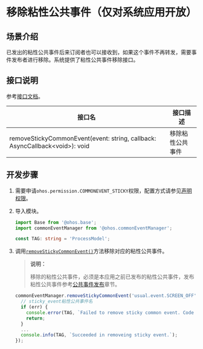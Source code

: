 # 移除粘性公共事件（仅对系统应用开放）


## 场景介绍

已发出的粘性公共事件后来订阅者也可以接收到，如果这个事件不再转发，需要事件发布者进行移除。系统提供了粘性公共事件移除接口。

## 接口说明

参考[接口文档](../../reference/apis-basic-services-kit/js-apis-commonEventManager.md)。

| 接口名 | 接口描述 |
| -------- | -------- |
| removeStickyCommonEvent(event: string, callback: AsyncCallback\<void>): void | 移除粘性公共事件 |


## 开发步骤

1. 需要申请`ohos.permission.COMMONEVENT_STICKY`权限，配置方式请参见[声明权限](../../security/AccessToken/declare-permissions.md)。

2. 导入模块。

   ```ts
   import Base from '@ohos.base';
   import commonEventManager from '@ohos.commonEventManager';

   const TAG: string = 'ProcessModel';
   ```

3. 调用[`removeStickyCommonEvent()`](../../reference/apis-basic-services-kit/js-apis-commonEventManager-sys.md#commoneventmanagerremovestickycommonevent10)方法移除对应的粘性公共事件。

   > **说明：**
   >
   > 移除的粘性公共事件，必须是本应用之前已发布的粘性公共事件，发布粘性公共事件参考[公共事件发布](common-event-publish.md)章节。

   ```ts
   commonEventManager.removeStickyCommonEvent('usual.event.SCREEN_OFF', (err: Base.BusinessError) => {
     // sticky_event粘性公共事件名
     if (err) {
       console.error(TAG, `Failed to remove sticky common event. Code is ${err.code}, message is ${err.message}`);
       return;
     }
     ...
     console.info(TAG, `Succeeded in removeing sticky event.`);
   });
   ```

